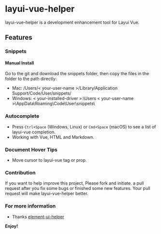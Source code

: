 # layui-vue-helper

layui-vue-helper is a development enhancement tool for Layui Vue.

## Features

### Snippets
#### Manual Install

Go to the git and download the snippets folder, then copy the files in the folder to the path directly:
- Mac: /Users/< your-user-name >/Library/Application Support/Code/User/snippets/
- Windows: < your-installed-driver >:\Users < your-user-name >\AppData\Roaming\Code\User\snippets\

### Autocomplete

* Press `Ctrl+Space` (Windows, Linux) or `Cmd+Space` (macOS) to see a list of layui-vue completion.
* Working with Vue, HTML and Markdown.

### Document Hover Tips

* Move cursor to layui-vue tag or prop.

### Contribution
If you want to help improve this project, Please fork and initiate. a pull request after you fix some bugs or finished some new features. Your pull request will make layui-vue-helper better.

### For more information

* Thanks [element-ui-helper](https://github.com/HULANG-BTB/element-ui-helper)

**Enjoy!**
